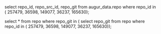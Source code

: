 select repo_id, repo_src_id, repo_git
from augur_data.repo 
where repo_id in 
(
257479,
36598,
149077,
36237,
165630); 

select * from repo 
where repo_git in 
(
select repo_git from repo 
where repo_id in 
(
257479,
36598,
149077,
36237,
165630));

